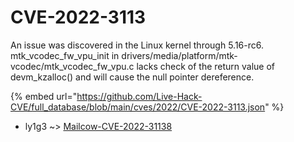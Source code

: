 # CVE-2022-3113

An issue was discovered in the Linux kernel through 5.16-rc6. mtk_vcodec_fw_vpu_init in drivers/media/platform/mtk-vcodec/mtk_vcodec_fw_vpu.c lacks check of the return value of devm_kzalloc() and will cause the null pointer dereference.

{% embed url="https://github.com/Live-Hack-CVE/full_database/blob/main/cves/2022/CVE-2022-3113.json" %}


* ly1g3 ~> [Mailcow-CVE-2022-31138](https://www.alice-snow.ru/2022/database/cve-2022-3113/mailcow-cve-2022-31138-ly1g3)
